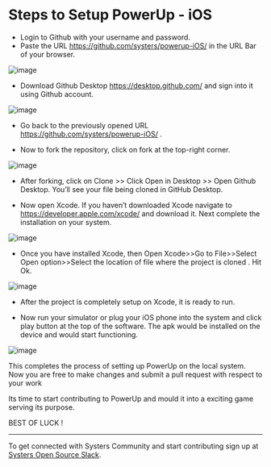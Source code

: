 # Steps to Setup PowerUp - iOS 

* Login to Github with your username and password.
* Paste the URL https://github.com/systers/powerup-iOS/ in the URL Bar of your browser. 

![image](https://user-images.githubusercontent.com/24268711/33846752-2a98f024-dece-11e7-994a-2e64cd5f1b02.png)

* Download Github Desktop https://desktop.github.com/ and sign into it using Github account. 

![image](https://user-images.githubusercontent.com/24268711/33846779-47b26988-dece-11e7-8eca-4cdec3a2d3b9.png)

* Go back to the previously opened URL https://github.com/systers/powerup-iOS/ .

* Now to fork the repository, click on fork at the top-right corner.

![image](https://user-images.githubusercontent.com/24268711/33846804-642ecfb6-dece-11e7-89b8-382537eb37e3.png)

* After forking, click on Clone >> Click Open in Desktop >> Open Github Desktop. You’ll see your file being cloned in GitHub Desktop.

* Now open Xcode. If you haven’t downloaded Xcode navigate to https://developer.apple.com/xcode/  and download it. Next complete the installation on your system.

![image](https://user-images.githubusercontent.com/24268711/33846842-7de07004-dece-11e7-9e93-2945d43019fa.png)

* Once you have installed Xcode, then Open Xcode>>Go to File>>Select Open option>>Select the location of file where the project is cloned . Hit Ok. 

![image](https://user-images.githubusercontent.com/24268711/33846870-95868036-dece-11e7-8d85-da15e5f426f9.png)

* After the project is completely setup on Xcode, it is ready to run.

* Now run your simulator or plug your iOS phone into the system and click play button at the top of the software. The apk would be installed on the device and would start functioning.

![image](https://user-images.githubusercontent.com/24268711/33846900-b3703aa6-dece-11e7-8362-79713693b97a.png)

This completes the process of setting up PowerUp on the local system. Now you are free to make changes and submit a pull request with respect to your work

Its time to start contributing to PowerUp and mould it into a exciting game serving its purpose.

BEST OF LUCK !


***
 
To get connected with Systers Community and start contributing sign up at  [Systers Open Source Slack](http://systers.io/slack-systers-opensource/).